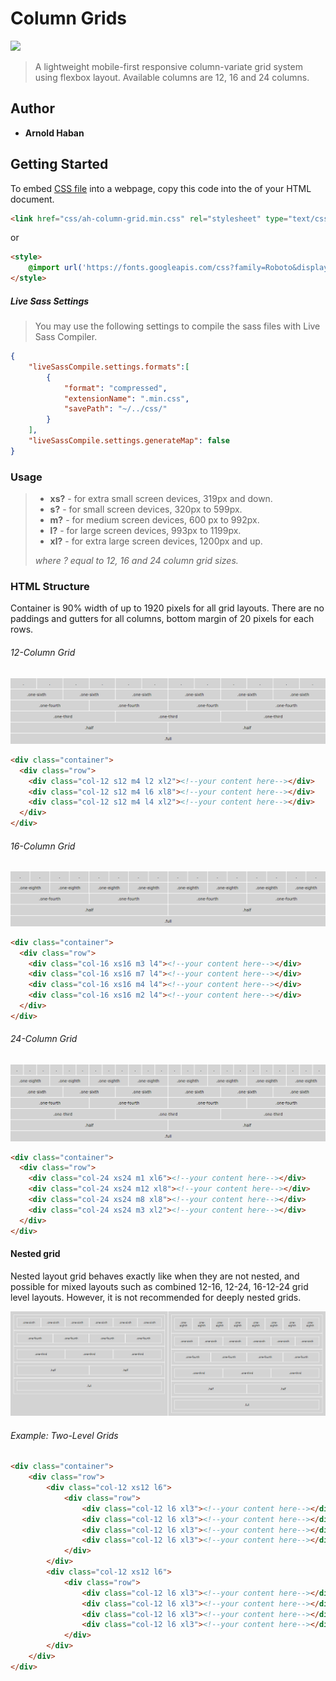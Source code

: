 <!--
docs:
title: "Column Grids"
layout: detail
section: components
excerpt: "A CSS only responsive grid."
contributor: Arnold Haban
-->
# Column Grids

![](https://img.shields.io/badge/version-1.0.0-blue.svg)

>A lightweight mobile-first responsive column-variate grid system using flexbox layout. Available columns are 12, 16 and 24 columns.

## Author

* **Arnold Haban**

## Getting Started

To embed [CSS file](https://github.com/hsbyte/ah-column-grids/master/ah-column-grid.min.css) into a webpage, copy this code into the <head> of your HTML document. 

```html
<link href="css/ah-column-grid.min.css" rel="stylesheet" type="text/css">
```
or

```html
<style>
    @import url('https://fonts.googleapis.com/css?family=Roboto&display=swap');
</style>
```
##### Live Sass Settings

>You may use the following settings to compile the sass files with Live Sass Compiler.
```json
{
    "liveSassCompile.settings.formats":[
        {
            "format": "compressed",
            "extensionName": ".min.css",
            "savePath": "~/../css/"
        }
    ],
    "liveSassCompile.settings.generateMap": false
}
```

### Usage 

>* **xs?** - for extra small screen devices, 319px and down.
>* **s?** - for small screen devices, 320px to 599px.
>* **m?** - for medium screen devices, 600 px to 992px.
>* **l?** - for large screen devices, 993px to 1199px.
>* **xl?** - for extra large screen devices, 1200px and up.
><p><i>where ? equal to 12, 16 and 24 column grid sizes.</i></p>

### HTML Structure

Container is 90% width of up to 1920 pixels for all grid layouts. There are no paddings and gutters for all columns, bottom margin of 20 pixels for each rows.

###### 12-Column Grid

![](.md/12-grid.png)

```html
<div class="container">
  <div class="row">
    <div class="col-12 s12 m4 l2 xl2"><!--your content here--></div>
    <div class="col-12 s12 m4 l6 xl8"><!--your content here--></div>
    <div class="col-12 s12 m4 l4 xl2"><!--your content here--></div>
  </div>
</div>
```

###### 16-Column Grid

![](.md/16-grid.png)

```html
<div class="container">
  <div class="row">
    <div class="col-16 xs16 m3 l4"><!--your content here--></div>
    <div class="col-16 xs16 m7 l4"><!--your content here--></div>
    <div class="col-16 xs16 m4 l4"><!--your content here--></div>
    <div class="col-16 xs16 m2 l4"><!--your content here--></div>
  </div>
</div>
```


###### 24-Column Grid

![](.md/24-grid.png)

```html
<div class="container">
  <div class="row">
    <div class="col-24 xs24 m1 xl6"><!--your content here--></div>
    <div class="col-24 xs24 m12 xl8"><!--your content here--></div>
    <div class="col-24 xs24 m8 xl8"><!--your content here--></div>
    <div class="col-24 xs24 m3 xl2"><!--your content here--></div>
  </div>
</div>
```

#### Nested grid

Nested layout grid behaves exactly like when they are not nested, and possible for mixed layouts such as combined 12-16, 12-24, 16-12-24 grid level layouts. However, it is not recommended for deeply nested grids.

![](.md/nested-grid.png)

###### Example: Two-Level Grids
```html
<div class="container">
    <div class="row">
        <div class="col-12 xs12 l6">
            <div class="row">
                <div class="col-12 l6 xl3"><!--your content here--></div>
                <div class="col-12 l6 xl3"><!--your content here--></div>
                <div class="col-12 l6 xl3"><!--your content here--></div>
                <div class="col-12 l6 xl3"><!--your content here--></div>
            </div>
        </div>
        <div class="col-12 xs12 l6">
            <div class="row">
                <div class="col-12 l6 xl3"><!--your content here--></div>
                <div class="col-12 l6 xl3"><!--your content here--></div>
                <div class="col-12 l6 xl3"><!--your content here--></div>
                <div class="col-12 l6 xl3"><!--your content here--></div>
            </div>
        </div>
    </div>
</div>
```
#
